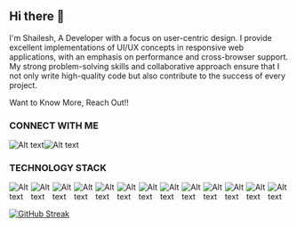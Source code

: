 ## Hi there 👋
I'm Shailesh, A Developer with a focus on user-centric design. I provide excellent implementations of UI/UX concepts in responsive web applications, with an emphasis on performance and cross-browser support. My strong problem-solving skills and collaborative approach ensure that I not only write high-quality code but also contribute to the success of every project.

Want to Know More, Reach Out!!
<h3 align="left">CONNECT WITH ME</h3>
<div style="display:flex">
<img alt="Alt text" src="https://img.shields.io/badge/LinkedIn-0A66C2.svg?style=for-the-badge&logo=LinkedIn&logoColor=white" />
<img alt="Alt text" src="https://img.shields.io/badge/Instagram-E4405F.svg?style=for-the-badge&logo=Instagram&logoColor=white" />  
</div>



<h3 align="left">TECHNOLOGY STACK</h3>
<div classname="icons" style="display:flex;justify-content:center;align-items:center">
<img alt="Alt text" src="https://img.shields.io/badge/HTML5-E34F26.svg?style=for-the-badge&logo=HTML5&logoColor=white"/>
<img alt="Alt text" src="https://img.shields.io/badge/CSS3-1572B6.svg?style=for-the-badge&logo=CSS3&logoColor=white"/>
<img alt="Alt text" src="https://img.shields.io/badge/JavaScript-F7DF1E.svg?style=for-the-badge&logo=JavaScript&logoColor=black"/>
<img alt="Alt text" src="https://img.shields.io/badge/Bootstrap-7952B3.svg?style=for-the-badge&logo=Bootstrap&logoColor=white"/>
<img alt="Alt text" src="https://img.shields.io/badge/React-61DAFB.svg?style=for-the-badge&logo=React&logoColor=black"/>
<img alt="Alt text" src="https://img.shields.io/badge/React%20Bootstrap-41E0FD.svg?style=for-the-badge&logo=React-Bootstrap&logoColor=black"/>
<img alt="Alt text" src="https://img.shields.io/badge/Node.js-5FA04E.svg?style=for-the-badge&logo=nodedotjs&logoColor=white"/>
<img alt="Alt text" src="https://img.shields.io/badge/GitHub-181717.svg?style=for-the-badge&logo=GitHub&logoColor=white"/>
<img alt="Alt text" src="https://img.shields.io/badge/Figma-F24E1E.svg?style=for-the-badge&logo=Figma&logoColor=white"/>
<img alt="Alt text" src="https://img.shields.io/badge/Netlify-00C7B7.svg?style=for-the-badge&logo=Netlify&logoColor=white"/>
<img alt="Alt text" src="https://img.shields.io/badge/Vercel-000000.svg?style=for-the-badge&logo=Vercel&logoColor=white"/>
<img alt="Alt text" src="https://img.shields.io/badge/Python-3776AB.svg?style=for-the-badge&logo=Python&logoColor=white"/>
<img alt="Alt text" src="https://img.shields.io/badge/C++-00599C.svg?style=for-the-badge&logo=C++&logoColor=white"/>
</div>

[![GitHub Streak](https://github-readme-streak-stats.herokuapp.com?user=jai-shailesh&theme=dark&hide_border=true)](https://git.io/streak-stats)



















<!--
**jai-shailesh/jai-shailesh** is a ✨ _special_ ✨ repository because its `README.md` (this file) appears on your GitHub profile.



Here are some ideas to get you started:

- 🔭 I’m currently working on ...
- 🌱 I’m currently learning ...
- 👯 I’m looking to collaborate on ...
- 🤔 I’m looking for help with ...
- 💬 Ask me about ...
- 📫 How to reach me: ...
- 😄 Pronouns: ...
- ⚡ Fun fact: ...
-->
